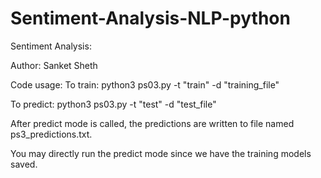 # Sentiment-Analysis-NLP-python
Sentiment Analysis:


Author:
Sanket Sheth

Code usage:
To train:
	python3 ps03.py -t "train" -d "training_file"

To predict:
	python3 ps03.py -t "test" -d "test_file"

After predict mode is called, the predictions are written to file
named ps3_predictions.txt.

You may directly run the predict mode since we have the training models
saved.